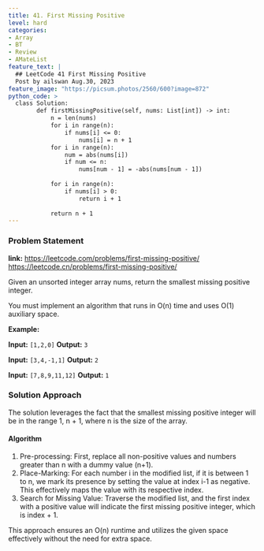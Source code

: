 ```yaml
---
title: 41. First Missing Positive
level: hard
categories:
- Array
- BT
- Review
- AMateList
feature_text: |
  ## LeetCode 41 First Missing Positive
  Post by ailswan Aug.30, 2023
feature_image: "https://picsum.photos/2560/600?image=872"
python_code: >
  class Solution:
        def firstMissingPositive(self, nums: List[int]) -> int:
            n = len(nums)
            for i in range(n):
                if nums[i] <= 0:
                    nums[i] = n + 1
            for i in range(n):
                num = abs(nums[i])
                if num <= n:
                    nums[num - 1] = -abs(nums[num - 1])
            
            for i in range(n):
                if nums[i] > 0:
                    return i + 1
            
            return n + 1
---
```


### Problem Statement
**link:**
https://leetcode.com/problems/first-missing-positive/
https://leetcode.cn/problems/first-missing-positive/

Given an unsorted integer array nums, return the smallest missing positive integer.

You must implement an algorithm that runs in O(n) time and uses O(1) auxiliary space.

**Example:**

**Input:** `[1,2,0]`
**Output:** `3`

**Input:** `[3,4,-1,1]`
**Output:** `2`

**Input:** `[7,8,9,11,12]`
**Output:** `1`

### Solution Approach

 The solution leverages the fact that the smallest missing positive integer will be in the range 1, n + 1, where n is the size of the array.


#### Algorithm

1. Pre-processing: First, replace all non-positive values and numbers greater than n with a dummy value (n+1).
2. Place-Marking: For each number i in the modified list, if it is between 1 to n, we mark its presence by setting the value at index i-1 as negative. This effectively maps the value with its respective index.
3. Search for Missing Value: Traverse the modified list, and the first index with a positive value will indicate the first missing positive integer, which is index + 1.

This approach ensures an O(n) runtime and utilizes the given space effectively without the need for extra space.
